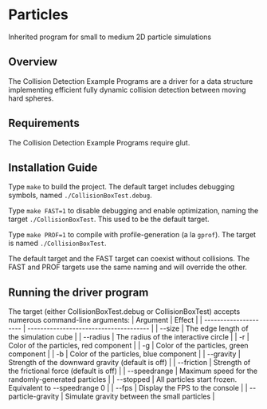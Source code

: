 # Particles
Inherited program for small to medium 2D particle simulations

## Overview
The Collision Detection Example Programs are a driver for a data
structure implementing efficient fully dynamic collision detection
between moving hard spheres.

## Requirements
The Collision Detection Example Programs require glut.

## Installation Guide
Type `make` to build the project. The default target includes debugging
symbols, named `./CollisionBoxTest.debug`.

Type `make FAST=1` to disable debugging and enable optimization, naming the target `./CollisionBoxTest`. This used to be the default target.

Type `make PROF=1` to compile with profile-generation (a la `gprof`). The target is named `./CollisionBoxTest`.

The default target and the FAST target can coexist without collisions. The FAST
and PROF targets use the same naming and will override the other.

## Running the driver program
The target (either CollisionBoxTest.debug or CollisionBoxTest) accepts numerous
command-line arguments:
| Argument | Effect |
| --------------------- | -------------------------------------- |
| --size <int>          | The edge length of the simulation cube |
| --radius <int>        | The radius of the interactive circle |
| -r <FLOAT>            | Color of the particles, red component |
| -g <FLOAT>            | Color of the particles, green component |
| -b <FLOAT>            | Color of the particles, blue component |
| --gravity <FLOAT>     | Strength of the downward gravity (default is off) |
| --friction <FLOAT>    | Strength of the frictional force (default is off) |
| --speedrange <FLOAT>  | Maximum speed for the randomly-generated particles |
| --stopped             | All particles start frozen. Equivalent to --speedrange 0 |
| --fps                 | Display the FPS to the console |
| --particle-gravity    | Simulate gravity between the small particles |
